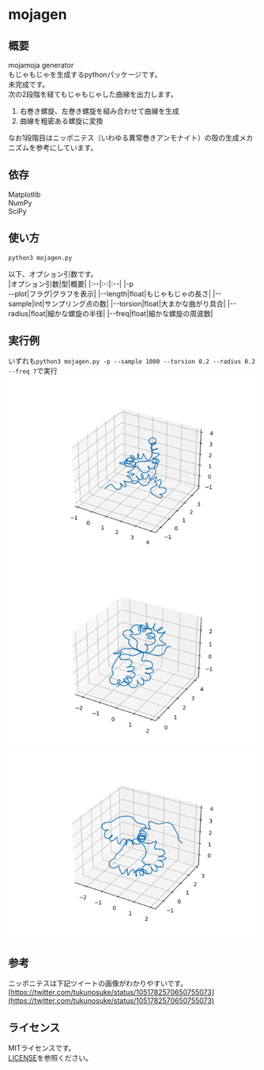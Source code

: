 # mojagen

## 概要
mojamoja generator<br>
もじゃもじゃを生成するpythonパッケージです。<br>
未完成です。<br>
次の2段階を経てもじゃもじゃした曲線を出力します。   
1. 右巻き螺旋、左巻き螺旋を組み合わせて曲線を生成
1. 曲線を粗密ある螺旋に変換

なお1段階目はニッポニテス（いわゆる異常巻きアンモナイト）の殻の生成メカニズムを参考にしています。<br>


## 依存
Matplotlib<br>
NumPy<br>
SciPy


## 使い方
```bash
python3 mojagen.py
```
以下、オプション引数です。<br>
|オプション引数|型|概要|
|:--|:-:|:--|
|-p<br>--plot|フラグ|グラフを表示|
|--length|float|もじゃもじゃの長さ|
|--sample|int|サンプリング点の数|
|--torsion|float|大まかな曲がり具合|
|--radius|float|細かな螺旋の半径|
|--freq|float|細かな螺旋の周波数|

## 実行例
いずれも```python3 mojagen.py -p --sample 1000 --torsion 0.2 --radius 0.2 --freq 7```で実行
![実行例1](./.image/moja1.png)<br>
![実行例2](./.image/moja2.png)<br>
![実行例3](./.image/moja3.png)<br>


## 参考
ニッポニテスは下記ツイートの画像がわかりやすいです。<br>
[https://twitter.com/tukunosuke/status/1051782570650755073](https://twitter.com/tukunosuke/status/1051782570650755073)


## ライセンス
MITライセンスです。<br>
[LICENSE](./LICENSE)を参照ください。
